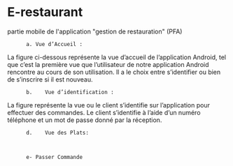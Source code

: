 # E-restaurant
partie mobile de l'application "gestion de restauration" (PFA)
          
          a. Vue d’Accueil : 

La figure  ci-dessous représente la vue d’accueil de l’application Android, tel que c’est la première vue que l’utilisateur de notre application Android rencontre au cours de son utilisation. 
Il a le choix entre s’identifier ou bien de s’inscrire si il est nouveau.
 

          b.	Vue d’identification :
La figure  représente la vue ou le client s’identifie sur l’application pour effectuer des commandes. 
Le client s’identifie à l’aide d’un numéro téléphone et un mot de passe donné par la réception.  
  

          d.	Vue des Plats: 



          e- Passer Commande
